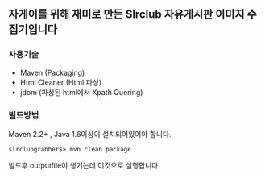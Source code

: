 ## 자게이를 위해 재미로 만든 Slrclub 자유게시판 이미지 수집기입니다 


### 사용기술 

* Maven (Packaging)
* Html Cleaner (Html 파싱) 
* jdom (파싱된 html에서 Xpath Quering)


### 빌드방법 

Maven 2.2+ , Java 1.6이상이 설치되어있어야 합니다. 

	slrclubgrabber$> mvn clean package

빌드후 outputfile이 생기는데 이것으로 실행합니다. 


